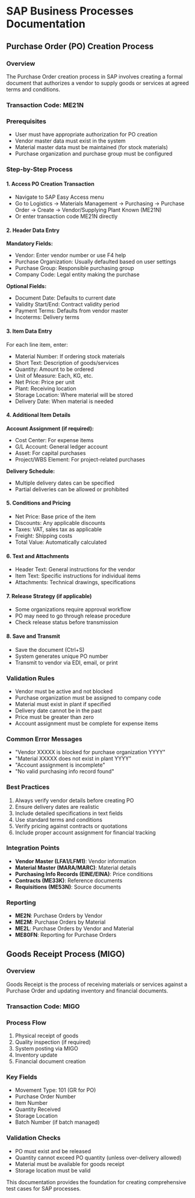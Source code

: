 # SAP Business Processes Documentation

## Purchase Order (PO) Creation Process

### Overview
The Purchase Order creation process in SAP involves creating a formal document that authorizes a vendor to supply goods or services at agreed terms and conditions.

### Transaction Code: ME21N

### Prerequisites
- User must have appropriate authorization for PO creation
- Vendor master data must exist in the system
- Material master data must be maintained (for stock materials)
- Purchase organization and purchase group must be configured

### Step-by-Step Process

#### 1. Access PO Creation Transaction
- Navigate to SAP Easy Access menu
- Go to Logistics → Materials Management → Purchasing → Purchase Order → Create → Vendor/Supplying Plant Known (ME21N)
- Or enter transaction code ME21N directly

#### 2. Header Data Entry
**Mandatory Fields:**
- Vendor: Enter vendor number or use F4 help
- Purchase Organization: Usually defaulted based on user settings
- Purchase Group: Responsible purchasing group
- Company Code: Legal entity making the purchase

**Optional Fields:**
- Document Date: Defaults to current date
- Validity Start/End: Contract validity period
- Payment Terms: Defaults from vendor master
- Incoterms: Delivery terms

#### 3. Item Data Entry
For each line item, enter:
- Material Number: If ordering stock materials
- Short Text: Description of goods/services
- Quantity: Amount to be ordered
- Unit of Measure: Each, KG, etc.
- Net Price: Price per unit
- Plant: Receiving location
- Storage Location: Where material will be stored
- Delivery Date: When material is needed

#### 4. Additional Item Details
**Account Assignment (if required):**
- Cost Center: For expense items
- G/L Account: General ledger account
- Asset: For capital purchases
- Project/WBS Element: For project-related purchases

**Delivery Schedule:**
- Multiple delivery dates can be specified
- Partial deliveries can be allowed or prohibited

#### 5. Conditions and Pricing
- Net Price: Base price of the item
- Discounts: Any applicable discounts
- Taxes: VAT, sales tax as applicable
- Freight: Shipping costs
- Total Value: Automatically calculated

#### 6. Text and Attachments
- Header Text: General instructions for the vendor
- Item Text: Specific instructions for individual items
- Attachments: Technical drawings, specifications

#### 7. Release Strategy (if applicable)
- Some organizations require approval workflow
- PO may need to go through release procedure
- Check release status before transmission

#### 8. Save and Transmit
- Save the document (Ctrl+S)
- System generates unique PO number
- Transmit to vendor via EDI, email, or print

### Validation Rules
- Vendor must be active and not blocked
- Purchase organization must be assigned to company code
- Material must exist in plant if specified
- Delivery date cannot be in the past
- Price must be greater than zero
- Account assignment must be complete for expense items

### Common Error Messages
- "Vendor XXXXX is blocked for purchase organization YYYY"
- "Material XXXXX does not exist in plant YYYY"
- "Account assignment is incomplete"
- "No valid purchasing info record found"

### Best Practices
1. Always verify vendor details before creating PO
2. Ensure delivery dates are realistic
3. Include detailed specifications in text fields
4. Use standard terms and conditions
5. Verify pricing against contracts or quotations
6. Include proper account assignment for financial tracking

### Integration Points
- **Vendor Master (LFA1/LFM1)**: Vendor information
- **Material Master (MARA/MARC)**: Material details
- **Purchasing Info Records (EINE/EINA)**: Price conditions
- **Contracts (ME33K)**: Reference documents
- **Requisitions (ME53N)**: Source documents

### Reporting
- **ME2N**: Purchase Orders by Vendor
- **ME2M**: Purchase Orders by Material
- **ME2L**: Purchase Orders by Vendor and Material
- **ME80FN**: Reporting for Purchase Orders

## Goods Receipt Process (MIGO)

### Overview
Goods Receipt is the process of receiving materials or services against a Purchase Order and updating inventory and financial documents.

### Transaction Code: MIGO

### Process Flow
1. Physical receipt of goods
2. Quality inspection (if required)
3. System posting via MIGO
4. Inventory update
5. Financial document creation

### Key Fields
- Movement Type: 101 (GR for PO)
- Purchase Order Number
- Item Number
- Quantity Received
- Storage Location
- Batch Number (if batch managed)

### Validation Checks
- PO must exist and be released
- Quantity cannot exceed PO quantity (unless over-delivery allowed)
- Material must be available for goods receipt
- Storage location must be valid

This documentation provides the foundation for creating comprehensive test cases for SAP processes.